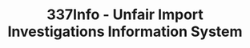 ---
layout: default
bigquery: https://console.cloud.google.com/bigquery?p=patents-public-data&d=usitc_investigations&page=dataset&project=sheets-management-319211
citation: US International Trade Commission 337Info Unfair Import Investigations Information
  System
contributors: US International Trade Comission
cost: None
description: US International Trade Commission 337Info Unfair Import Investigations
  Information System contains data on investigations done under Section 337. Section
  337 declares the infringement of certain statutory intellectual property rights
  and other forms of unfair competition in import trade to be unlawful practices.
  Most Section 337 investigations involve allegations of patent or registered trademark
  infringement.
documentation: FAQ and tutorial available on the site
last_edit: 04/08/2022, 06:09:03
location: https://pubapps2.usitc.gov/337external/
maintained_by: US International Trade Comission
schema_fields:
- finalIdOnViolationIssue
- patentNumbers
- finalDetNoViolation
- dateCreated
- scheduledStartDateEvidHear
- trademarkNumbers
- markmanHearing
- gcAttorney
- teoIdIssueDate
- complainant
- id
- targetDate
- patentNumber
- currentStatus
- teoReliefGranted
- cafcAppeals
- invUnfairAct
- scheduledEndDateEvidHear
- internalRemand
- issueDateOtherNonFinal
- respondent
- docketNo
- publication_number
- investigationType
- copyrightNumbers
- investigationNo
- teoProceedingInvolved
- aljAssigned
- teoIdDueDate
- dateComplaintFiled
- investigationTermDate
- finalDetViolation
- startDateMarkmanHearing
- currentActiveALJ
- dateOfPublicationFrNotice
- endDateMarkmanHearing
- ouiiAttorney
- title
- htsNumbers
- lastUpdated
- actualStartDateEvidHear
- ouiiParticipation
- actualEndDateEvidHear
- finalIdOnViolationDue
shortname: unfair_import_investigations
tags:
- import
- legal
- trade
timeframe: 2008-2021 (prior to 2008 downloadable as a JSON file)
title: 337Info - Unfair Import Investigations Information System
uuid: 2721f5ec-e599-4890-9265-9706719fc71e
---